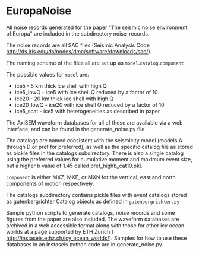 # EuropaNoise

All noise records generated for the paper "The seismic noise environment of Europa" are included in the subdirectory noise_records.

The noise records are all SAC files (Seismic Analysis Code http://ds.iris.edu/ds/nodes/dmc/software/downloads/sac/). 

The naming scheme of the files all are set up as `model`.`catalog`.`component`

The possible values for `model` are:
* ice5 - 5 km thick ice shell with high Q
* ice5_lowQ - ice5 with ice shell Q reduced by a factor of 10
* ice20 - 20 km thick ice shell with high Q
* ice20_lowQ - ice20 with ice shell Q reduced by a factor of 10
* ice5_scat - ice5 with heterogeneities as described in paper

The AxiSEM waveform databases for all of these are available via a web interface, and can be found in the generate_noise.py file

The catalogs are named consistent with the seismicity model (models A through D or pref for preferred), as well as the specific catalog file as stored as pickle files in the catalogs subdirectory.  There is also a single catalog using the preferred values for cumulative moment and maximum event size, but a higher b value of 1.45 called pref_highb_cat10.pkl.

`component` is either MXZ, MXE, or MXN for the vertical, east and north components of motion respectively.

The catalogs subdirectory contains pickle files with event catalogs stored as gutenbergrichter Catalog objects as defined in `gutenbergrichter.py`

Sample python scripts to generate catalogs, noise records and some figures from the paper are also included.  The waveform databases are archived in a web accessible format along with those for other icy ocean worlds at a page supported by ETH Zurich ( http://instaseis.ethz.ch/icy_ocean_worlds/).  Samples for how to use these databases in an Instaseis python code are in generate_noise.py.
